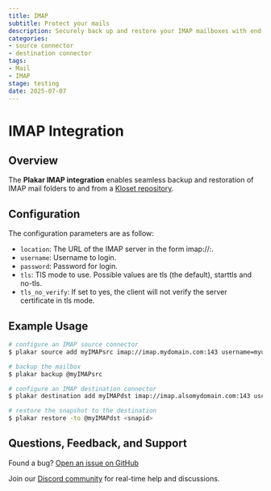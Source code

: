 ```yaml
---
title: IMAP
subtitle: Protect your mails
description: Securely back up and restore your IMAP mailboxes with end-to-end encryption, immutability, and verifiable integrity.
categories: 
- source connector
- destination connector
tags:
- Mail
- IMAP
stage: testing
date: 2025-07-07
---
```


# IMAP Integration

## Overview

The **Plakar IMAP integration** enables seamless backup and restoration of IMAP mail folders to and from a [Kloset repository](/posts/2025-04-29/kloset-the-immutable-data-store/).

## Configuration

The configuration parameters are as follow:

- `location`: The URL of the IMAP server in the form imap://<host>:<port>.
- `username`: Username to login.
- `password`: Password for login.
- `tls`:      TlS mode to use.  Possible values are tls (the default), starttls and no-tls.
- `tls_no_verify`: If set to yes, the client will not verify the server certificate in tls mode.

## Example Usage

```bash
# configure an IMAP source connector
$ plakar source add myIMAPsrc imap://imap.mydomain.com:143 username=myuser password=mypassword tls=starttls

# backup the mailbox
$ plakar backup @myIMAPsrc

# configure an IMAP destination connector
$ plakar destination add myIMAPdst imap://imap.alsomydomain.com:143 username=alsomyuser password=alsomypassword tls=starttls

# restore the snapshot to the destination
$ plakar restore -to @myIMAPdst <snapid>
```

## Questions, Feedback, and Support

Found a bug? [Open an issue on GitHub](https://github.com/PlakarKorp/plakar/issues/new?title=Bug%20report%20on%20Filesystem%20integration&body=Please%20provide%20a%20detailed%20description%20of%20the%20issue.%0A%0A**Plakar%20version**)

Join our [Discord community](https://discord.gg/uuegtnF2Q5) for real-time help and discussions.
